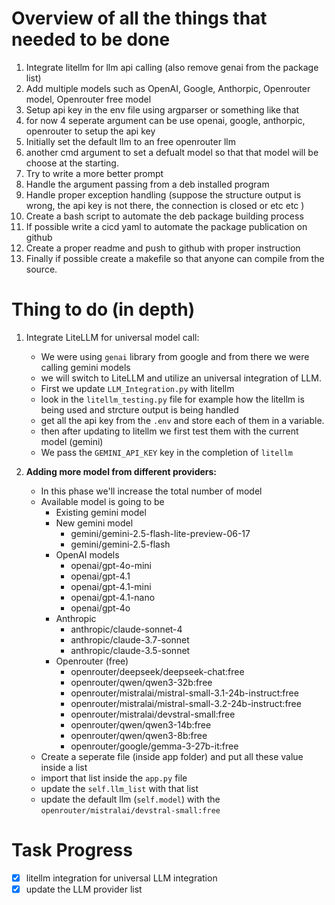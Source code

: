 # Overview of all the things that needed to be done

1. Integrate litellm for llm api calling (also remove genai from the package list)
2. Add multiple models such as OpenAI, Google, Anthorpic, Openrouter model, Openrouter free model
3. Setup api key in the env file using argparser or something like that
4. for now 4 seperate argument can be use openai, google, anthorpic, openrouter to setup the api key
5. Initially set the default llm to an free openrouter llm
6. another cmd argument to set a defualt model so that that model will be choose at the starting.
7. Try to write a more better prompt
8. Handle the argument passing from a deb installed program
9. Handle proper exception handling (suppose the structure output is wrong, the api key is not there, the connection is closed or etc etc )
10. Create a bash script to automate the deb package building process
11. If possible write a cicd yaml to automate the package publication on github
12. Create a proper readme and push to github with proper instruction
13. Finally if possible create a makefile so that anyone can compile from the source.


# Thing to do (in depth) 

1. Integrate LiteLLM for universal model call:
    - We were using `genai` library from google and from there we were calling gemini models
    - we will switch to LiteLLM and utilize an universal integration of LLM.
    - First we update `LLM_Integration.py` with litellm
    - look in the `litellm_testing.py` file for example how the litellm is being used and strcture output is being handled
    - get all the api key from the `.env` and store each of them in a variable.
    - then after updating to litellm we first test them with the current model (gemini)
    - We pass the `GEMINI_API_KEY` key in the completion of `litellm`

2. **Adding more model from different providers:**
    - In this phase we'll increase the total number of model
    - Available model is going to be
        - Existing gemini model
        - New gemini model
            - gemini/gemini-2.5-flash-lite-preview-06-17
            - gemini/gemini-2.5-flash
        - OpenAI models
            - openai/gpt-4o-mini
            - openai/gpt-4.1
            - openai/gpt-4.1-mini
            - openai/gpt-4.1-nano
            - openai/gpt-4o
        - Anthropic
            - anthropic/claude-sonnet-4
            - anthropic/claude-3.7-sonnet
            - anthropic/claude-3.5-sonnet
        - Openrouter (free)
            - openrouter/deepseek/deepseek-chat:free
            - openrouter/qwen/qwen3-32b:free
            - openrouter/mistralai/mistral-small-3.1-24b-instruct:free
            - openrouter/mistralai/mistral-small-3.2-24b-instruct:free
            - openrouter/mistralai/devstral-small:free
            - openrouter/qwen/qwen3-14b:free
            - openrouter/qwen/qwen3-8b:free
            - openrouter/google/gemma-3-27b-it:free
    - Create a seperate file  (inside app folder) and put all these value inside a list
    - import that list inside the `app.py` file
    - update the `self.llm_list` with that list
    - update the default llm (`self.model`) with the `openrouter/mistralai/devstral-small:free`



# Task Progress

- [x] litellm integration for universal LLM integration
- [x] update the LLM provider list